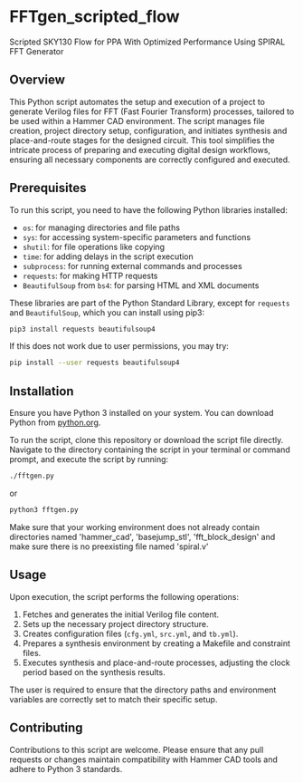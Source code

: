 # FFTgen_scripted_flow
Scripted SKY130 Flow for PPA With Optimized Performance Using SPIRAL FFT Generator

## Overview
This Python script automates the setup and execution of a project to generate Verilog files for FFT (Fast Fourier Transform) processes, tailored to be used within a Hammer CAD environment. The script manages file creation, project directory setup, configuration, and initiates synthesis and place-and-route stages for the designed circuit. This tool simplifies the intricate process of preparing and executing digital design workflows, ensuring all necessary components are correctly configured and executed.

## Prerequisites
To run this script, you need to have the following Python libraries installed:
- `os`: for managing directories and file paths
- `sys`: for accessing system-specific parameters and functions
- `shutil`: for file operations like copying
- `time`: for adding delays in the script execution
- `subprocess`: for running external commands and processes
- `requests`: for making HTTP requests
- `BeautifulSoup` from `bs4`: for parsing HTML and XML documents

These libraries are part of the Python Standard Library, except for `requests` and `BeautifulSoup`, which you can install using pip3:

```bash
pip3 install requests beautifulsoup4
```
If this does not work due to user permissions, you may try:
```bash
pip install --user requests beautifulsoup4
```

## Installation
Ensure you have Python 3 installed on your system. You can download Python from [python.org](https://python.org).

To run the script, clone this repository or download the script file directly. Navigate to the directory containing the script in your terminal or command prompt, and execute the script by running:

```bash
./fftgen.py
```
or
```bash
python3 fftgen.py
```

Make sure that your working environment does not already contain directories named 'hammer_cad', 'basejump_stl', 'fft_block_design' and make sure there is no preexisting file named 'spiral.v'

## Usage
Upon execution, the script performs the following operations:
1. Fetches and generates the initial Verilog file content.
2. Sets up the necessary project directory structure.
3. Creates configuration files (`cfg.yml`, `src.yml`, and `tb.yml`).
4. Prepares a synthesis environment by creating a Makefile and constraint files.
5. Executes synthesis and place-and-route processes, adjusting the clock period based on the synthesis results.

The user is required to ensure that the directory paths and environment variables are correctly set to match their specific setup.

## Contributing
Contributions to this script are welcome. Please ensure that any pull requests or changes maintain compatibility with Hammer CAD tools and adhere to Python 3 standards.
